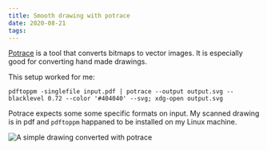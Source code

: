 ```yaml
---
title: Smooth drawing with potrace
date: 2020-08-21
tags:
---
```


[Potrace](http://potrace.sourceforge.net/) is a tool that converts bitmaps to vector images. It is especially good for converting hand made drawings.

This setup worked for me:

```
pdftoppm -singlefile input.pdf | potrace --output output.svg --blacklevel 0.72 --color '#404040' --svg; xdg-open output.svg

```

Potrace expects some some specific formats on input. My scanned drawing is in pdf and `pdftoppm` happaned to be installed on my Linux machine.

![A simple drawing converted with `potrace`](potrace-test.svg)
